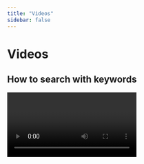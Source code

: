 ```yaml
---
title: "Videos"
sidebar: false
---
```


# Videos


## How to search with keywords

<Video id="J2LCsJlOEsI" />



## Search with AND / OR

<Video id="lEo96kOKGmA" />



## Where to find research literature

<Video id="3YUAb9G8uUg" />



## Kajsa & Sandhya’s Writing Club

University of Bergen PhD students Kajsa Parding and Sandhya Tiwari talk about their writing club, and how it has helped them with their thesis work.

<Video id="pbH-PqsYxK8" />



## Saying What You Mean part 1 & 2

A good approach to argumentation in academic writing, part 1 of 2.

<Video id="OWeAPxlxGnE" />

<Video id="DVTg57airZg" />
